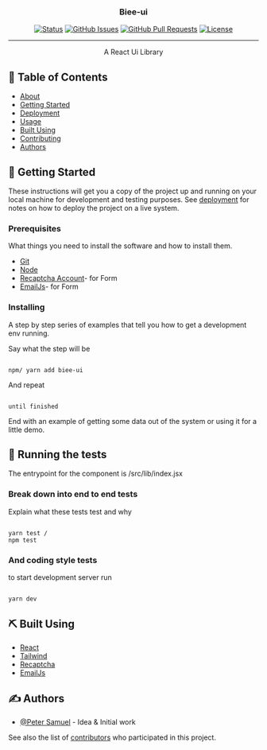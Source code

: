 <p align="center">
  <!-- <a href="" rel="noopener">
 <img width=200px height=200px src="https://i.imgur.com/6wj0hh6.jpg" alt="Project logo"></a> -->
</p>

<h3 align="center">Biee-ui</h3>

<div align="center">

[![Status](https://img.shields.io/badge/status-active-success.svg)]()
[![GitHub Issues](https://img.shields.io/github/issues/bieefilled/library.svg)](https://github.com/bieefilled/library/issues)
[![GitHub Pull Requests](https://img.shields.io/github/issues-pr/bieefilled/library.svg)](https://github.com/bieefilled/library/pulls)
[![License](https://img.shields.io/badge/license-MIT-blue.svg)](/LICENSE)

</div>

---

<p align="center"> A React Ui Library
    <br>
</p>

## 📝 Table of Contents

- [About](#about)
- [Getting Started](#getting_started)
- [Deployment](#deployment)
- [Usage](#usage)
- [Built Using](#built_using)
- [Contributing](../CONTRIBUTING.md)
- [Authors](#authors)

<!-- ## 🧐 Overview <a name = "about"></a> -->

## 🏁 Getting Started <a name = "getting_started"></a>

These instructions will get you a copy of the project up and running on your local machine for development and testing purposes. See [deployment](#deployment) for notes on how to deploy the project on a live system.

### Prerequisites

What things you need to install the software and how to install them.

- [Git](https://www.mongodb.com/)
- [Node](https://Tailwind.com/)
- [Recaptcha Account](https://google.com/)- for Form  
- [EmailJs](https://EmailJs.com)- for Form

### Installing

A step by step series of examples that tell you how to get a development env running.

Say what the step will be

```

npm/ yarn add biee-ui

```

And repeat

```

until finished

```

End with an example of getting some data out of the system or using it for a little demo.

## 🔧 Running the tests <a name = "tests"></a>

The entrypoint for the component is /src/lib/index.jsx

### Break down into end to end tests

Explain what these tests test and why

```

yarn test /
npm test

```

### And coding style tests

to start development server run

```

yarn dev

```

<!-- ## 🎈 Usage <a name="usage"></a>

Add notes about how to use the system.

## 🚀 Deployment <a name = "deployment"></a>

Add additional notes about how to deploy this on a live system. -->

## ⛏️ Built Using <a name = "built_using"></a>

- [React](https://www.mongodb.com/)
- [Tailwind](https://Tailwind.com/)
- [Recaptcha](https://google.com/)
- [EmailJs](https://EmailJs.com)

## ✍️ Authors <a name = "authors"></a>

- [@Peter Samuel](https://github.com/bieefilled) - Idea & Initial work

See also the list of [contributors](https://github.com/bieefilled/) who participated in this project.

